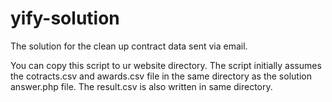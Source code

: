 # yify-solution
The solution for the clean up contract data sent via email.

You can copy this script to ur website directory. The script initially assumes the cotracts.csv and awards.csv file in the same directory as the solution answer.php file.
The result.csv is also written in same directory.


